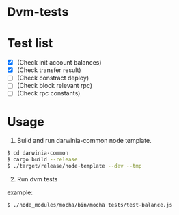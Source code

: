 # Dvm-tests

# Test list

- [x] (Check init account balances)
- [x] (Check transfer result)
- [ ] (Check constract deploy)
- [ ] (Check block relevant rpc)
- [ ] (Check rpc constants)

# Usage

1. Build and run darwinia-common node template.

```sh
$ cd darwinia-common
$ cargo build --release
$ ./target/release/node-template --dev --tmp
```

2. Run dvm tests

example:

```sh
$ ./node_modules/mocha/bin/mocha tests/test-balance.js
```